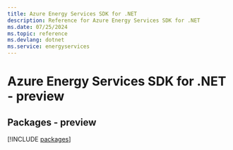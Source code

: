 ```yaml
---
title: Azure Energy Services SDK for .NET
description: Reference for Azure Energy Services SDK for .NET
ms.date: 07/25/2024
ms.topic: reference
ms.devlang: dotnet
ms.service: energyservices
---
```

# Azure Energy Services SDK for .NET - preview
## Packages - preview
[!INCLUDE [packages](energy-services-index.md)]